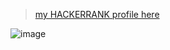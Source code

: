 > [my HACKERRANK profile here](https://www.hackerrank.com/nsrsln98)

![image](https://drive.google.com/uc?export=view&id=1Dzcz8h9ew2udkGPOV2en8gx-gX1JiWzd)
 

<!--
**enessin/enessin** is a ✨ _special_ ✨ repository because its `README.md` (this file) appears on your GitHub profile.

Here are some ideas to get you started:

- 🔭 I’m currently working on ...
- 🌱 I’m currently learning ...
- 👯 I’m looking to collaborate on ...
- 🤔 I’m looking for help with ...
- 💬 Ask me about ...
- 📫 How to reach me: ...
- 😄 Pronouns: ...
- ⚡ Fun fact: ...
-->

